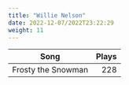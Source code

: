 ```yaml
---
title: "Willie Nelson"
date: 2022-12-07/2022T23:22:29
weight: 11
---
```




 Song | Plays 
----- | -----:
Frosty the Snowman | 228
